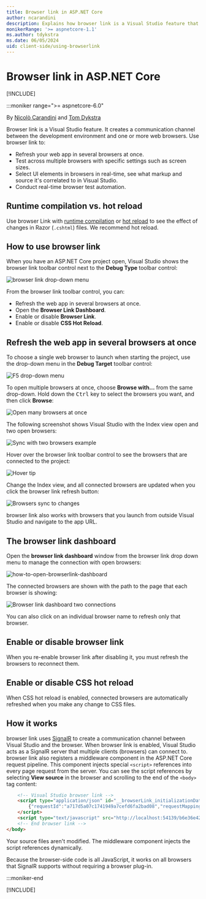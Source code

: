 ```yaml
---
title: Browser link in ASP.NET Core
author: ncarandini
description: Explains how browser link is a Visual Studio feature that links the development environment with one or more web browsers.
monikerRange: '>= aspnetcore-1.1'
ms.author: tdykstra
ms.date: 06/05/2024
uid: client-side/using-browserlink
---
```

# Browser link in ASP.NET Core

[!INCLUDE[](~/includes/not-latest-version.md)]

:::moniker range=">= aspnetcore-6.0"

By [Nicolò Carandini](https://github.com/ncarandini) and [Tom Dykstra](https://github.com/tdykstra)

Browser link is a Visual Studio feature. It creates a communication channel between the development environment and one or more web browsers. Use browser link to:

* Refresh your web app in several browsers at once.
* Test across multiple browsers with specific settings such as screen sizes.
* Select UI elements in browsers in real-time, see what markup and source it's correlated to in Visual Studio.
* Conduct real-time browser test automation.

## Runtime compilation vs. hot reload

Use browser Link with [runtime compilation](xref:mvc/views/view-compilation) or [hot reload](xref:test/hot-reload) to see the effect of changes in Razor (`.cshtml`) files. We recommend hot reload.

## How to use browser link

When you have an ASP.NET Core project open, Visual Studio shows the browser link toolbar control next to the **Debug Type** toolbar control:

![browser link drop-down menu](~/client-side/using-browserlink/_static/browserLink-dropdown-menu.png)

From the browser link toolbar control, you can:

* Refresh the web app in several browsers at once.
* Open the **Browser Link Dashboard**.
* Enable or disable **Browser Link**.
* Enable or disable **CSS Hot Reload**.

## Refresh the web app in several browsers at once

To choose a single web browser to launch when starting the project, use the drop-down menu in the **Debug Target** toolbar control:

![F5 drop-down menu](~/client-side/using-browserlink/_static/debug-target-dropdown-menu.png)

To open multiple browsers at once, choose **Browse with...** from the same drop-down. Hold down the <kbd>Ctrl</kbd> key to select the browsers you want, and then click **Browse**:

![Open many browsers at once](~/client-side/using-browserlink/_static/open-many-browsers-at-once.png)

The following screenshot shows Visual Studio with the Index view open and two open browsers:

![Sync with two browsers example](~/client-side/using-browserlink/_static/sync-with-two-browsers-example.png)

Hover over the browser link toolbar control to see the browsers that are connected to the project:

![Hover tip](~/client-side/using-browserlink/_static/hoover-tip.png)

Change the Index view, and all connected browsers are updated when you click the browser link refresh button:

![Browsers sync to changes](~/client-side/using-browserlink/_static/browsers-sync-to-changes.png)

browser link also works with browsers that you launch from outside Visual Studio and navigate to the app URL.

## The browser link dashboard

Open the **browser link dashboard** window from the browser link drop down menu to manage the connection with open browsers:

![how-to-open-browserlink-dashboard](~/client-side/using-browserlink/_static/open-browserlink-dashboard.png)

The connected browsers are shown with the path to the page that each browser is showing:

![Browser link dashboard two connections](~/client-side/using-browserlink/_static/browserlink-dashboard-two-connections.png)

You can also click on an individual browser name to refresh only that browser.

## Enable or disable browser link

When you re-enable browser link after disabling it, you must refresh the browsers to reconnect them.

## Enable or disable CSS hot reload

When CSS hot reload is enabled, connected browsers are automatically refreshed when you make any change to CSS files.

## How it works

browser link uses [SignalR](xref:signalr/introduction) to create a communication channel between Visual Studio and the browser. When browser link is enabled, Visual Studio acts as a SignalR server that multiple clients (browsers) can connect to. browser link also registers a middleware component in the ASP.NET Core request pipeline. This component injects special `<script>` references into every page request from the server. You can see the script references by selecting **View source** in the browser and scrolling to the end of the `<body>` tag content:

```html
    <!-- Visual Studio browser link -->
    <script type="application/json" id="__browserLink_initializationData">
        {"requestId":"a717d5a07c1741949a7cefd6fa2bad08","requestMappingFromServer":false}
    </script>
    <script type="text/javascript" src="http://localhost:54139/b6e36e429d034f578ebccd6a79bf19bf/browserLink" async="async"></script>
    <!-- End browser link -->
</body>
```

Your source files aren't modified. The middleware component injects the script references dynamically.

Because the browser-side code is all JavaScript, it works on all browsers that SignalR supports without requiring a browser plug-in.

:::moniker-end

[!INCLUDE[](~/client-side/using-browserlink/includes/using-browserlink-1-5.md)]
